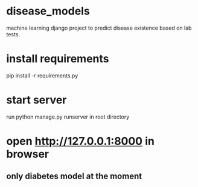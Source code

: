# disease_models
machine learning django project to predict disease existence based on lab tests.

# install requirements

pip install -r requirements.py 

# start server
run python manage.py runserver in root directory

# open http://127.0.0.1:8000 in browser


## only diabetes model at the moment
